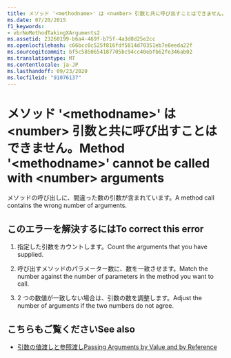 ```yaml
---
title: メソッド '<methodname>' は <number> 引数と共に呼び出すことはできません。
ms.date: 07/20/2015
f1_keywords:
- vbrNoMethodTakingXArguments2
ms.assetid: 23260199-b6a4-469f-b75f-4a3d8d25e2cc
ms.openlocfilehash: c66bcc0c525f816fdf5814d70351eb7e8eeda22f
ms.sourcegitcommit: bf5c5850654187705bc94cc40ebfb62fe346ab02
ms.translationtype: MT
ms.contentlocale: ja-JP
ms.lasthandoff: 09/23/2020
ms.locfileid: "91076137"
---
```

# <a name="method-methodname-cannot-be-called-with-number-arguments"></a><span data-ttu-id="47ee4-102">メソッド '\<methodname>' は \<number> 引数と共に呼び出すことはできません。</span><span class="sxs-lookup"><span data-stu-id="47ee4-102">Method '\<methodname>' cannot be called with \<number> arguments</span></span>

<span data-ttu-id="47ee4-103">メソッドの呼び出しに、間違った数の引数が含まれています。</span><span class="sxs-lookup"><span data-stu-id="47ee4-103">A method call contains the wrong number of arguments.</span></span>  
  
## <a name="to-correct-this-error"></a><span data-ttu-id="47ee4-104">このエラーを解決するには</span><span class="sxs-lookup"><span data-stu-id="47ee4-104">To correct this error</span></span>  
  
1. <span data-ttu-id="47ee4-105">指定した引数をカウントします。</span><span class="sxs-lookup"><span data-stu-id="47ee4-105">Count the arguments that you have supplied.</span></span>  
  
2. <span data-ttu-id="47ee4-106">呼び出すメソッドのパラメーター数に、数を一致させます。</span><span class="sxs-lookup"><span data-stu-id="47ee4-106">Match the number against the number of parameters in the method you want to call.</span></span>  
  
3. <span data-ttu-id="47ee4-107">2 つの数値が一致しない場合は、引数の数を調整します。</span><span class="sxs-lookup"><span data-stu-id="47ee4-107">Adjust the number of arguments if the two numbers do not agree.</span></span>  
  
## <a name="see-also"></a><span data-ttu-id="47ee4-108">こちらもご覧ください</span><span class="sxs-lookup"><span data-stu-id="47ee4-108">See also</span></span>

- [<span data-ttu-id="47ee4-109">引数の値渡しと参照渡し</span><span class="sxs-lookup"><span data-stu-id="47ee4-109">Passing Arguments by Value and by Reference</span></span>](../programming-guide/language-features/procedures/passing-arguments-by-value-and-by-reference.md)

